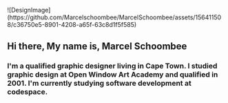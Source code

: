 <P>                           ![DesignImage](https://github.com/Marcelschoombee/MarcelSchoombee/assets/156411508/c36750e5-8901-4208-a65f-63c8d1f5f585)</P>
<h2>Hi there, My name is, Marcel Schoombee</h2> 
<h3>I'm a qualified graphic designer living in Cape Town. I studied graphic design at Open Window Art Academy and qualified in 2001. I'm currently studying software development at codespace.</h3>

<!--
**Marcelschoombee/MarcelSchoombee** is a ✨ _special_ ✨ repository because its `README.md` (this file) appears on your GitHub profile.

Here are some ideas to get you started:

- 🔭 I’m currently working on ...
- 🌱 I’m currently learning ...
- 👯 I’m looking to collaborate on ...
- 🤔 I’m looking for help with ...
- 💬 Ask me about ...
- 📫 How to reach me: ...
- 😄 Pronouns: ...
- ⚡ Fun fact: ...
-->
